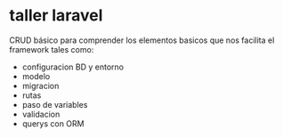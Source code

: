 # taller laravel

CRUD básico para comprender los elementos basicos que nos facilita el framework tales como:

* configuracion BD y entorno
* modelo
* migracion
* rutas
* paso de variables
* validacion
* querys con ORM
